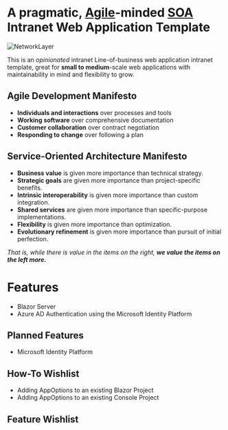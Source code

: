 

# A pragmatic, [Agile](https://en.wikipedia.org/wiki/Agile_software_development)-minded [SOA](https://en.wikipedia.org/wiki/Service-oriented_architecture) Intranet Web Application Template

![NetworkLayer](assets/diagrams/NetworkLayer.png)

This is an *opinionated* intranet Line-of-business web application intranet template, great for **small to medium**-scale web applications with maintainability in mind and flexibility to grow.
  
  ## Agile Development Manifesto
  - **Individuals and interactions** over processes and tools
  - **Working software** over comprehensive documentation
  - **Customer collaboration** over contract negotiation
  - **Responding to change** over following a plan

## Service-Oriented Architecture Manifesto
  - **Business value** is given more importance than technical strategy.
  - **Strategic goals** are given more importance than project-specific benefits.
  - **Intrinsic interoperability** is given more importance than custom integration.
  - **Shared services** are given more importance than specific-purpose implementations.
  - **Flexibility** is given more importance than optimization.
  - **Evolutionary refinement** is given more importance than pursuit of initial perfection.

  *That is, while there is value in the items on the right, **we value the items on the left more.***

# Features
- Blazor Server
- Azure AD Authentication using the Microsoft Identity Platform 

## Planned Features
- Microsoft Identity Platform 

## How-To Wishlist
- Adding AppOptions to an existing Blazor Project
- Adding AppOptions to an existing Console Project

## Feature Wishlist